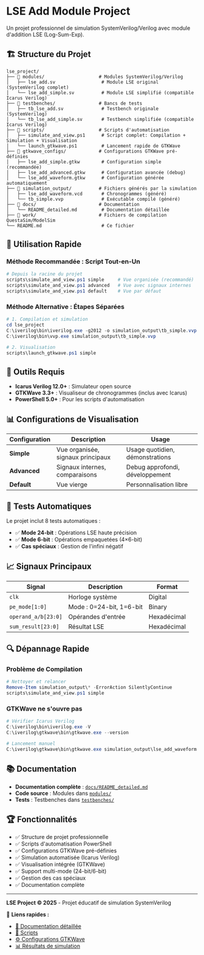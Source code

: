 # LSE Add Module Project

Un projet professionnel de simulation SystemVerilog/Verilog avec module d'addition LSE (Log-Sum-Exp).

## 🏗️ Structure du Projet

```
lse_project/
├── 📁 modules/                    # Modules SystemVerilog/Verilog
│   ├── lse_add.sv                 # Module LSE original (SystemVerilog complet)
│   └── lse_add_simple.sv          # Module LSE simplifié (compatible Icarus Verilog)
├── 📁 testbenches/                # Bancs de tests
│   ├── tb_lse_add.sv              # Testbench originale (SystemVerilog)
│   └── tb_lse_add_simple.sv       # Testbench simplifiée (compatible Icarus Verilog)
├── 📁 scripts/                    # Scripts d'automatisation
│   ├── simulate_and_view.ps1      # Script complet: Compilation + Simulation + Visualisation
│   └── launch_gtkwave.ps1         # Lancement rapide de GTKWave
├── 📁 gtkwave_configs/            # Configurations GTKWave pré-définies
│   ├── lse_add_simple.gtkw        # Configuration simple (recommandée)
│   ├── lse_add_advanced.gtkw      # Configuration avancée (debug)
│   └── lse_add_waveform.gtkw      # Configuration générée automatiquement
├── 📁 simulation_output/          # Fichiers générés par la simulation
│   ├── lse_add_waveform.vcd       # Chronogrammes (généré)
│   └── tb_simple.vvp              # Exécutable compilé (généré)
├── 📁 docs/                       # Documentation
│   └── README_detailed.md         # Documentation détaillée
├── 📁 work/                       # Fichiers de compilation QuestaSim/ModelSim
└── README.md                      # Ce fichier
```

## 🚀 Utilisation Rapide

### Méthode Recommandée : Script Tout-en-Un

```powershell
# Depuis la racine du projet
scripts\simulate_and_view.ps1 simple     # Vue organisée (recommandé)
scripts\simulate_and_view.ps1 advanced   # Vue avec signaux internes  
scripts\simulate_and_view.ps1 default    # Vue par défaut
```

### Méthode Alternative : Étapes Séparées

```powershell
# 1. Compilation et simulation
cd lse_project
C:\iverilog\bin\iverilog.exe -g2012 -o simulation_output\tb_simple.vvp -s tb_lse_add_simple modules\lse_add_simple.sv testbenches\tb_lse_add_simple.sv
C:\iverilog\bin\vvp.exe simulation_output\tb_simple.vvp

# 2. Visualisation
scripts\launch_gtkwave.ps1 simple
```

## 🔧 Outils Requis

- **Icarus Verilog 12.0+** : Simulateur open source
- **GTKWave 3.3+** : Visualiseur de chronogrammes (inclus avec Icarus)
- **PowerShell 5.0+** : Pour les scripts d'automatisation

## 📊 Configurations de Visualisation

| Configuration | Description | Usage |
|---------------|-------------|-------|
| **Simple** | Vue organisée, signaux principaux | Usage quotidien, démonstrations |
| **Advanced** | Signaux internes, comparaisons | Debug approfondi, développement |
| **Default** | Vue vierge | Personnalisation libre |

## 🧪 Tests Automatiques

Le projet inclut 8 tests automatiques :
- ✅ **Mode 24-bit** : Opérations LSE haute précision
- ✅ **Mode 6-bit** : Opérations empaquetées (4×6-bit)
- ✅ **Cas spéciaux** : Gestion de l'infini négatif

## 📈 Signaux Principaux

| Signal | Description | Format |
|--------|-------------|---------|
| `clk` | Horloge système | Digital |
| `pe_mode[1:0]` | Mode : 0=24-bit, 1=6-bit | Binary |
| `operand_a/b[23:0]` | Opérandes d'entrée | Hexadécimal |
| `sum_result[23:0]` | Résultat LSE | Hexadécimal |

## 🔍 Dépannage Rapide

### Problème de Compilation
```powershell
# Nettoyer et relancer
Remove-Item simulation_output\* -ErrorAction SilentlyContinue
scripts\simulate_and_view.ps1 simple
```

### GTKWave ne s'ouvre pas
```powershell
# Vérifier Icarus Verilog
C:\iverilog\bin\iverilog.exe -V
C:\iverilog\gtkwave\bin\gtkwave.exe --version

# Lancement manuel
C:\iverilog\gtkwave\bin\gtkwave.exe simulation_output\lse_add_waveform.vcd
```

## 📚 Documentation

- **Documentation complète** : [`docs/README_detailed.md`](docs/README_detailed.md)
- **Code source** : Modules dans [`modules/`](modules/)
- **Tests** : Testbenches dans [`testbenches/`](testbenches/)

## 🏆 Fonctionnalités

- ✅ Structure de projet professionnelle
- ✅ Scripts d'automatisation PowerShell
- ✅ Configurations GTKWave pré-définies
- ✅ Simulation automatisée (Icarus Verilog)
- ✅ Visualisation intégrée (GTKWave)
- ✅ Support multi-mode (24-bit/6-bit)
- ✅ Gestion des cas spéciaux
- ✅ Documentation complète

---

**LSE Project © 2025** - Projet éducatif de simulation SystemVerilog

🔗 **Liens rapides :**
- [📖 Documentation détaillée](docs/README_detailed.md)
- [🔧 Scripts](scripts/)
- [⚙️ Configurations GTKWave](gtkwave_configs/)
- [📊 Résultats de simulation](simulation_output/)